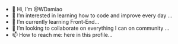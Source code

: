 <style>
  font-size: 30px;
  </style>
- 👋 Hi, I’m @WDamiao
- 👀 I’m interested in learning how to code and improve every day ...
- 🌱 I’m currently learning Front-End...
- 💞️ I’m looking to collaborate on everything I can on community ...
- 📫 How to reach me: here in this profile...

<!---
WDamiao/WDamiao is a ✨ special ✨ repository because its `README.md` (this file) appears on your GitHub profile.
You can click the Preview link to take a look at your changes.
--->
